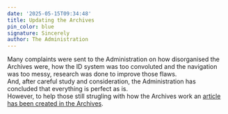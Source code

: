 ```yaml
---
date: '2025-05-15T09:34:48'
title: Updating the Archives
pin_color: blue
signature: Sincerely
author: The Administration
---
```


Many complaints were sent to the Administration on how disorganised the Archives
were, how the ID system was too convoluted and the navigation was too messy, research
was done to improve those flaws.  
And, after careful study and consideration, the Administration has concluded that
everything is perfect as is.  
However, to help those still strugling with how the Archives work an
[article has been created in the Archives](/archives/acdfearxt/).